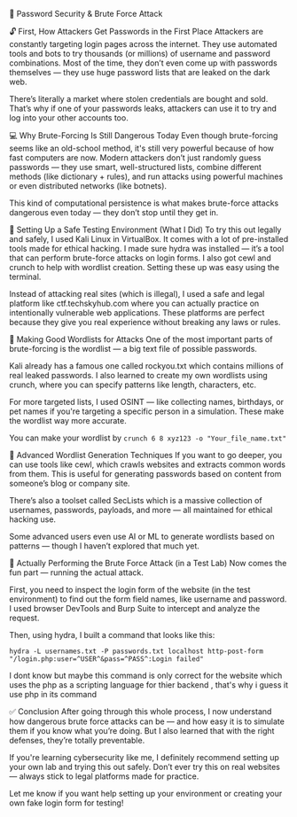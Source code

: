 🔐 Password Security & Brute Force Attack 

🔓 First, How Attackers Get Passwords in the First Place
Attackers are constantly targeting login pages across the internet. They use automated tools and bots to try thousands (or millions) of username and password combinations. Most of the time, they don’t even come up with passwords themselves — they use huge password lists that are leaked on the dark web.

There’s literally a market where stolen credentials are bought and sold. That’s why if one of your passwords leaks, attackers can use it to try and log into your other accounts too.


💻 Why Brute-Forcing Is Still Dangerous Today
Even though brute-forcing seems like an old-school method, it's still very powerful because of how fast computers are now. Modern attackers don’t just randomly guess passwords — they use smart, well-structured lists, combine different methods (like dictionary + rules), and run attacks using powerful machines or even distributed networks (like botnets).

This kind of computational persistence is what makes brute-force attacks dangerous even today — they don’t stop until they get in.

🧪 Setting Up a Safe Testing Environment (What I Did)
To try this out legally and safely, I used Kali Linux in VirtualBox. It comes with a lot of pre-installed tools made for ethical hacking.
I made sure hydra was installed — it’s a tool that can perform brute-force attacks on login forms. I also got cewl and crunch to help with wordlist creation. Setting these up was easy using the terminal.

Instead of attacking real sites (which is illegal), I used a safe and legal platform like ctf.techskyhub.com where you can actually practice on intentionally vulnerable web applications. These platforms are perfect because they give you real experience without breaking any laws or rules.

🧾 Making Good Wordlists for Attacks
One of the most important parts of brute-forcing is the wordlist — a big text file of possible passwords.

Kali already has a famous one called rockyou.txt which contains millions of real leaked passwords. I also learned to create my own wordlists using crunch, where you can specify patterns like length, characters, etc.

For more targeted lists, I used OSINT — like collecting names, birthdays, or pet names if you're targeting a specific person in a simulation. These make the wordlist way more accurate.

You can make your wordlist by 
```crunch 6 8 xyz123 -o "Your_file_name.txt"```

🧠 Advanced Wordlist Generation Techniques
If you want to go deeper, you can use tools like cewl, which crawls websites and extracts common words from them. This is useful for generating passwords based on content from someone’s blog or company site.

There’s also a toolset called SecLists which is a massive collection of usernames, passwords, payloads, and more — all maintained for ethical hacking use.

Some advanced users even use AI or ML to generate wordlists based on patterns — though I haven’t explored that much yet.

🚀 Actually Performing the Brute Force Attack (in a Test Lab)
Now comes the fun part — running the actual attack.

First, you need to inspect the login form of the website (in the test environment) to find out the form field names, like username and password. I used browser DevTools and Burp Suite to intercept and analyze the request.

Then, using hydra, I built a command that looks like this:

```hydra -L usernames.txt -P passwords.txt localhost http-post-form "/login.php:user=^USER^&pass=^PASS^:Login failed"```

I dont know but maybe this command is only correct for the website which uses the php as a scripting language for thier backend , that's why i guess it use php in its command 

✅ Conclusion
After going through this whole process, I now understand how dangerous brute force attacks can be — and how easy it is to simulate them if you know what you’re doing. But I also learned that with the right defenses, they’re totally preventable.

If you're learning cybersecurity like me, I definitely recommend setting up your own lab and trying this out safely. Don’t ever try this on real websites — always stick to legal platforms made for practice.

Let me know if you want help setting up your environment or creating your own fake login form for testing!
